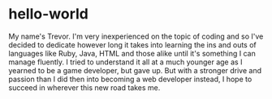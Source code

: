 # hello-world

My name's Trevor. I'm very inexperienced on the topic of coding and so I've decided to dedicate however long it takes into learning the ins and outs of languages like Ruby, Java, HTML and those alike until it's something I can manage fluently. I tried to understand it all at a much younger age as I yearned to be a game developer, but gave up. But with a stronger drive and passion than I did then into becoming a web developer instead, I hope to succeed in wherever this new road takes me. 
